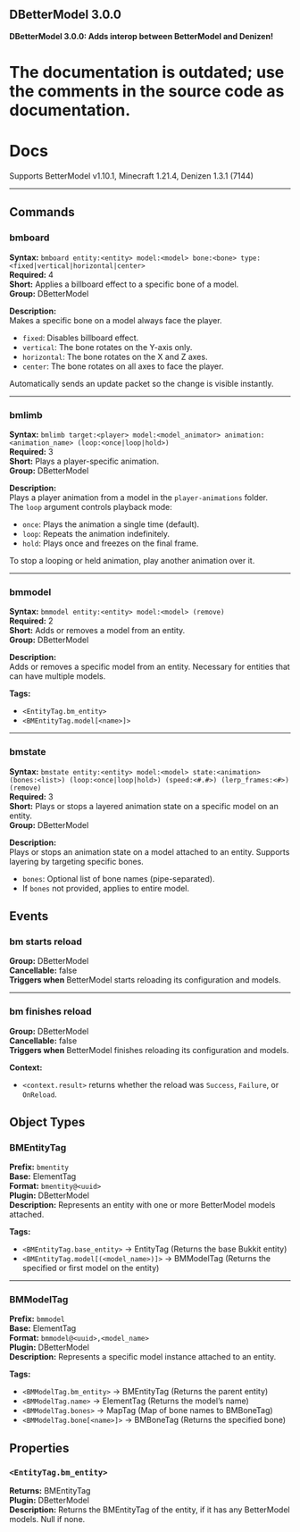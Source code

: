 DBetterModel 3.0.0
---------

**DBetterModel 3.0.0: Adds interop between BetterModel and Denizen!**

# **The documentation is outdated; use the comments in the source code as documentation.**

# Docs

Supports BetterModel v1.10.1, Minecraft 1.21.4, Denizen 1.3.1 (7144)

-----



## Commands

### bmboard
**Syntax:** `bmboard entity:<entity> model:<model> bone:<bone> type:<fixed|vertical|horizontal|center>`  
**Required:** 4  
**Short:** Applies a billboard effect to a specific bone of a model.  
**Group:** DBetterModel  

**Description:**  
Makes a specific bone on a model always face the player.  
- `fixed`: Disables billboard effect.  
- `vertical`: The bone rotates on the Y-axis only.  
- `horizontal`: The bone rotates on the X and Z axes.  
- `center`: The bone rotates on all axes to face the player.  

Automatically sends an update packet so the change is visible instantly.

---

### bmlimb
**Syntax:** `bmlimb target:<player> model:<model_animator> animation:<animation_name> (loop:<once|loop|hold>)`  
**Required:** 3  
**Short:** Plays a player-specific animation.  
**Group:** DBetterModel  

**Description:**  
Plays a player animation from a model in the `player-animations` folder.  
The `loop` argument controls playback mode:  
- `once`: Plays the animation a single time (default).  
- `loop`: Repeats the animation indefinitely.  
- `hold`: Plays once and freezes on the final frame.  

To stop a looping or held animation, play another animation over it.

---

### bmmodel
**Syntax:** `bmmodel entity:<entity> model:<model> (remove)`  
**Required:** 2  
**Short:** Adds or removes a model from an entity.  
**Group:** DBetterModel  

**Description:**  
Adds or removes a specific model from an entity. Necessary for entities that can have multiple models.

**Tags:**  
- `<EntityTag.bm_entity>`  
- `<BMEntityTag.model[<name>]>`

---

### bmstate
**Syntax:** `bmstate entity:<entity> model:<model> state:<animation> (bones:<list>) (loop:<once|loop|hold>) (speed:<#.#>) (lerp_frames:<#>) (remove)`  
**Required:** 3  
**Short:** Plays or stops a layered animation state on a specific model on an entity.  
**Group:** DBetterModel  

**Description:**  
Plays or stops an animation state on a model attached to an entity. Supports layering by targeting specific bones.  
- `bones`: Optional list of bone names (pipe-separated).  
- If `bones` not provided, applies to entire model.  

## Events

### bm starts reload
**Group:** DBetterModel  
**Cancellable:** false  
**Triggers when** BetterModel starts reloading its configuration and models.

---

### bm finishes reload
**Group:** DBetterModel  
**Cancellable:** false  
**Triggers when** BetterModel finishes reloading its configuration and models.  

**Context:**  
- `<context.result>` returns whether the reload was `Success`, `Failure`, or `OnReload`.

## Object Types

### BMEntityTag
**Prefix:** `bmentity`  
**Base:** ElementTag  
**Format:** `bmentity@<uuid>`  
**Plugin:** DBetterModel  
**Description:** Represents an entity with one or more BetterModel models attached.

**Tags:**  
- `<BMEntityTag.base_entity>` → EntityTag (Returns the base Bukkit entity)  
- `<BMEntityTag.model[(<model_name>)]>` → BMModelTag (Returns the specified or first model on the entity)

---

### BMModelTag
**Prefix:** `bmmodel`  
**Base:** ElementTag  
**Format:** `bmmodel@<uuid>,<model_name>`  
**Plugin:** DBetterModel  
**Description:** Represents a specific model instance attached to an entity.

**Tags:**  
- `<BMModelTag.bm_entity>` → BMEntityTag (Returns the parent entity)  
- `<BMModelTag.name>` → ElementTag (Returns the model’s name)  
- `<BMModelTag.bones>` → MapTag (Map of bone names to BMBoneTag)  
- `<BMModelTag.bone[<name>]>` → BMBoneTag (Returns the specified bone)

## Properties

### `<EntityTag.bm_entity>`
**Returns:** BMEntityTag  
**Plugin:** DBetterModel  
**Description:** Returns the BMEntityTag of the entity, if it has any BetterModel models. Null if none.
